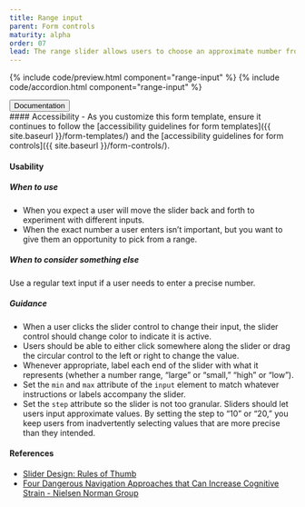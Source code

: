 ```yaml
---
title: Range input
parent: Form controls
maturity: alpha
order: 07
lead: The range slider allows users to choose an approximate number from a range.
---
```


{% include code/preview.html component="range-input" %}
{% include code/accordion.html component="range-input" %}

<div class="usa-accordion-bordered component-docs">
  <button class="usa-button-unstyled usa-accordion-button"
      aria-expanded="true" aria-controls="range-docs">
    Documentation
  </button>
  <div id="range-docs" aria-hidden="false" class="usa-accordion-content" markdown="1">
#### Accessibility
- As you customize this form template, ensure it continues to follow the [accessibility guidelines for form templates]({{ site.baseurl }}/form-templates/) and the [accessibility guidelines for form controls]({{ site.baseurl }}/form-controls/).

#### Usability
##### When to use
- When you expect a user will move the slider back and forth to experiment with different inputs.
- When the exact number a user enters isn’t important, but you want to give them an opportunity to pick from a range.

##### When to consider something else 
Use a regular text input if a user needs to enter a precise number.

##### Guidance
- When a user clicks the slider control to change their input, the slider control should change color to indicate it is active.
- Users should be able to either click somewhere along the slider or drag the circular control to the left or right to change the  value. 
- Whenever appropriate, label each end of the slider with what it represents (whether a number range, “large” or “small,” “high” or “low”).
- Set the `min` and `max` attribute of the `input` element to match whatever instructions or labels accompany the slider.
- Set the `step` attribute so the slider is not too granular. Sliders should let users input approximate values. By setting the step to “10” or “20,” you keep users from inadvertently selecting values that are more precise than they intended.

#### References
- [Slider Design: Rules of Thumb](https://www.nngroup.com/articles/gui-slider-controls/)
- [Four Dangerous Navigation Approaches that Can Increase Cognitive Strain - Nielsen Norman Group](http://www.nngroup.com/articles/navigation-cognitive-strain/)
</div>
</div>
